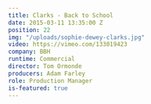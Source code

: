 ```yaml
---
title: Clarks - Back to School
date: 2015-03-11 13:35:00 Z
position: 22
img: "/uploads/sophie-dewey-clarks.jpg"
video: https://vimeo.com/133019423
company: BBH
runtime: Commercial
director: Tom Ormonde
producers: Adam Farley
role: Production Manager
is-featured: true
---
```


